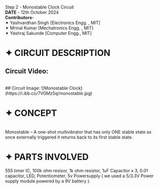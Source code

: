 Step 2 - Monostable Clock Circuit
<br>
**DATE** - 12th October 2024 
<br>
**Contributors**- <br>
✦ Yashvardhan Singh [Electronics Engg. , MIT] <br>
✦ Mrinal Kumar [Mechatronics Engg. , MIT] <br>
✦ Yashraj Sakunde [Computer Engg., MIT]<br>

# ✦ CIRCUIT DESCRIPTION
## Circuit Video:

<br> 
## Circuit Image:
![Monostable Clock](https://i.ibb.co/7VGMz5q/monostable.jpg)

# ✦ CONCEPT
<br>
Monostable – A one-shot multivibrator that has only ONE stable state as once externally triggered it returns back to its first stable state.

# ✦ PARTS INVOLVED

555 timer IC,
100k ohm resisor, 
1k ohm resistor,
1uF Capacitor x 3,
0.01 capacitor,
LED,
Potentiometer,
5v Powersupply ( we used a 5/3.3V Power supply module powered by a 9V battery ).
